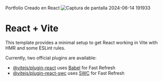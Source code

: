 Portfolio Creado en React
![Captura de pantalla 2024-06-14 191933](https://github.com/ElScrap/Mi_Portafolio.dev/assets/85123943/86834553-a285-417d-939c-d41bbab60fa1)

# React + Vite

This template provides a minimal setup to get React working in Vite with HMR and some ESLint rules.

Currently, two official plugins are available:

- [@vitejs/plugin-react](https://github.com/vitejs/vite-plugin-react/blob/main/packages/plugin-react/README.md) uses [Babel](https://babeljs.io/) for Fast Refresh
- [@vitejs/plugin-react-swc](https://github.com/vitejs/vite-plugin-react-swc) uses [SWC](https://swc.rs/) for Fast Refresh
